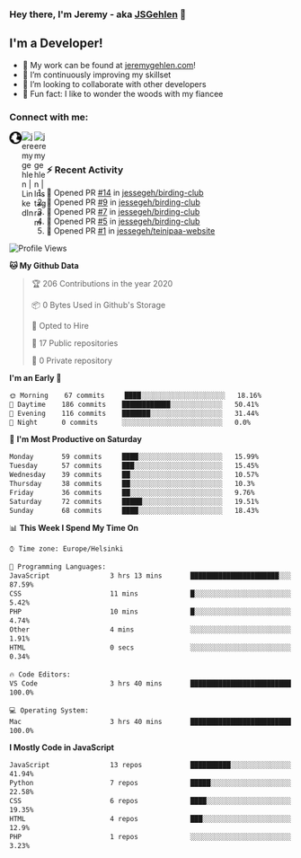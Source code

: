 ### Hey there, I'm Jeremy - aka [JSGehlen][website] 👋

## I'm a Developer! 
- 🔭  My work can be found at [jeremygehlen.com][website]!
- 🌱  I’m continuously improving my skillset
- 👯  I’m looking to collaborate with other developers
- 🌲  Fun fact: I like to wonder the woods with my fiancee

### Connect with me:

[<img align="left" alt="jeremygehlen.com" width="22px" src="https://raw.githubusercontent.com/iconic/open-iconic/master/svg/globe.svg" />][website]
[<img align="left" alt="jeremygehlen | LinkedIn" width="22px" src="https://simpleicons.org/icons/linkedin.svg" />][linkedin]
[<img align="left" alt="jeremygehlen | Instagram" width="22px" src="https://simpleicons.org/icons/instagram.svg" />][instagram]

<br />
<br />


### ⚡️ Recent Activity

<!--START_SECTION:activity-->
1. 💪 Opened PR [#14](https://github.com/jessegeh/birding-club/pull/14) in [jessegeh/birding-club](https://github.com/jessegeh/birding-club)
2. 💪 Opened PR [#9](https://github.com/jessegeh/birding-club/pull/9) in [jessegeh/birding-club](https://github.com/jessegeh/birding-club)
3. 💪 Opened PR [#7](https://github.com/jessegeh/birding-club/pull/7) in [jessegeh/birding-club](https://github.com/jessegeh/birding-club)
4. 💪 Opened PR [#5](https://github.com/jessegeh/birding-club/pull/5) in [jessegeh/birding-club](https://github.com/jessegeh/birding-club)
5. 💪 Opened PR [#1](https://github.com/jessegeh/teinipaa-website/pull/1) in [jessegeh/teinipaa-website](https://github.com/jessegeh/teinipaa-website)
<!--END_SECTION:activity-->

<!--START_SECTION:waka-->
![Profile Views](http://img.shields.io/badge/Profile%20Views-1-blue)

**🐱 My Github Data** 

> 🏆 206 Contributions in the year 2020
 > 
> 📦 0 Bytes Used in Github's Storage 
 > 
> 💼 Opted to Hire
 > 
> 📜 17 Public repositories
 > 
> 🔑 0 Private repository 
 > 
**I'm an Early 🐤** 

```text
🌞 Morning    67 commits     ████░░░░░░░░░░░░░░░░░░░░░   18.16% 
🌆 Daytime    186 commits    ████████████░░░░░░░░░░░░░   50.41% 
🌃 Evening    116 commits    ███████░░░░░░░░░░░░░░░░░░   31.44% 
🌙 Night      0 commits      ░░░░░░░░░░░░░░░░░░░░░░░░░   0.0%

```
📅 **I'm Most Productive on Saturday** 

```text
Monday       59 commits     ████░░░░░░░░░░░░░░░░░░░░░   15.99% 
Tuesday      57 commits     ███░░░░░░░░░░░░░░░░░░░░░░   15.45% 
Wednesday    39 commits     ██░░░░░░░░░░░░░░░░░░░░░░░   10.57% 
Thursday     38 commits     ██░░░░░░░░░░░░░░░░░░░░░░░   10.3% 
Friday       36 commits     ██░░░░░░░░░░░░░░░░░░░░░░░   9.76% 
Saturday     72 commits     █████░░░░░░░░░░░░░░░░░░░░   19.51% 
Sunday       68 commits     ████░░░░░░░░░░░░░░░░░░░░░   18.43%

```


📊 **This Week I Spend My Time On** 

```text
⌚︎ Time zone: Europe/Helsinki

💬 Programming Languages: 
JavaScript               3 hrs 13 mins       ██████████████████████░░░   87.59% 
CSS                      11 mins             █░░░░░░░░░░░░░░░░░░░░░░░░   5.42% 
PHP                      10 mins             █░░░░░░░░░░░░░░░░░░░░░░░░   4.74% 
Other                    4 mins              ░░░░░░░░░░░░░░░░░░░░░░░░░   1.91% 
HTML                     0 secs              ░░░░░░░░░░░░░░░░░░░░░░░░░   0.34%

🔥 Code Editors: 
VS Code                  3 hrs 40 mins       █████████████████████████   100.0%

💻 Operating System: 
Mac                      3 hrs 40 mins       █████████████████████████   100.0%

```

**I Mostly Code in JavaScript** 

```text
JavaScript               13 repos            ██████████░░░░░░░░░░░░░░░   41.94% 
Python                   7 repos             █████░░░░░░░░░░░░░░░░░░░░   22.58% 
CSS                      6 repos             ████░░░░░░░░░░░░░░░░░░░░░   19.35% 
HTML                     4 repos             ███░░░░░░░░░░░░░░░░░░░░░░   12.9% 
PHP                      1 repos             ░░░░░░░░░░░░░░░░░░░░░░░░░   3.23%

```



<!--END_SECTION:waka-->

[website]: https://jeremygehlen.com
[instagram]: https://www.instagram.com/jeremygehlen/
[linkedin]: https://www.linkedin.com/in/jeremy-gehlen/
